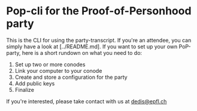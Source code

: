 # Pop-cli for the Proof-of-Personhood party

This is the CLI for using the party-transcript. If you're an attendee, you
can simply have a look at [../README.md]. If you want to set up your own
PoP-party, here is a short rundown on what you need to do:

1. Set up two or more conodes
2. Link your computer to your conode
3. Create and store a configuration for the party
4. Add public keys
5. Finalize

If you're interested, please take contact with us at dedis@epfl.ch
